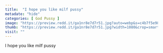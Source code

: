 ```yaml
---
title:  "I hope you like milf pussy"
metadate: "hide"
categories: [ God Pussy ]
image: "https://preview.redd.it/ga1nr8e7d7r51.jpg?auto=webp&s=c4b7f5e98799d75e784ecbece56743db59a8e3bd"
thumb: "https://preview.redd.it/ga1nr8e7d7r51.jpg?width=1080&crop=smart&auto=webp&s=33c08676ea271904d5b2e783f2cd24af3a5dbdab"
visit: ""
---
```

I hope you like milf pussy
